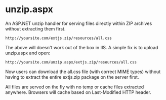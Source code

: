 unzip.aspx
==========

An ASP.NET unzip handler for serving files directly within ZIP archives without extracting them first.

```
http://yoursite.com/extjs.zip/resources/all.css
```
The above will doesn't work out of the box in IIS. A simple fix is to upload unzip.aspx and open:
```
http://yoursite.com/unzip.aspx/extjs.zip/resources/all.css
```

Now users can download the all.css file (with correct MIME types) without having to extract the entire extjs.zip package on the server first.

All files are served on the fly with no temp or cache files extracted anywhere. Browsers will cache based on Last-Modified HTTP header.
